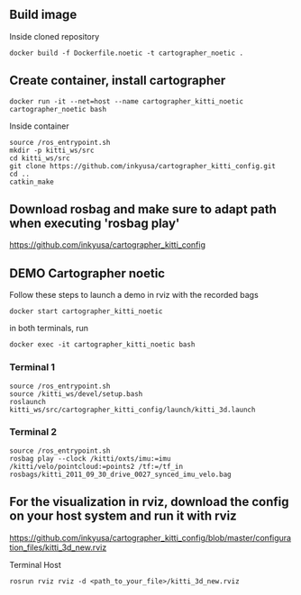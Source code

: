 
## Build image
Inside cloned repository
```
docker build -f Dockerfile.noetic -t cartographer_noetic .
```
## Create container, install cartographer
```
docker run -it --net=host --name cartographer_kitti_noetic cartographer_noetic bash
```
Inside container

```
source /ros_entrypoint.sh
mkdir -p kitti_ws/src
cd kitti_ws/src
git clone https://github.com/inkyusa/cartographer_kitti_config.git
cd ..
catkin_make
```

## Download rosbag and make sure to adapt path when executing 'rosbag play'
https://github.com/inkyusa/cartographer_kitti_config

## DEMO Cartographer noetic
Follow these steps to launch a demo in rviz with the recorded bags
```
docker start cartographer_kitti_noetic
```

in both terminals, run

```
docker exec -it cartographer_kitti_noetic bash
```

### Terminal 1
```
source /ros_entrypoint.sh 
source /kitti_ws/devel/setup.bash
roslaunch kitti_ws/src/cartographer_kitti_config/launch/kitti_3d.launch
```

### Terminal 2
```
source /ros_entrypoint.sh 
rosbag play --clock /kitti/oxts/imu:=imu /kitti/velo/pointcloud:=points2 /tf:=/tf_in rosbags/kitti_2011_09_30_drive_0027_synced_imu_velo.bag
```

## For the visualization in rviz, download the config on your host system and run it with rviz
https://github.com/inkyusa/cartographer_kitti_config/blob/master/configuration_files/kitti_3d_new.rviz

Terminal Host

```
rosrun rviz rviz -d <path_to_your_file>/kitti_3d_new.rviz 
```
